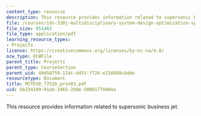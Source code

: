 ```yaml
---
content_type: resource
description: This resource provides information related to supersonic business jet.
file: /courses/ids-338j-multidisciplinary-system-design-optimization-spring-2010/bb23410901ab34652b0e5008177040ea_MITESD_77S10_pres03.pdf
file_size: 851463
file_type: application/pdf
learning_resource_types:
- Projects
license: https://creativecommons.org/licenses/by-nc-sa/4.0/
ocw_type: OCWFile
parent_title: Projects
parent_type: CourseSection
parent_uid: 49d58759-124c-d453-f726-e210489cbdde
resourcetype: Document
title: MITESD_77S10_pres03.pdf
uid: bb234109-01ab-3465-2b0e-5008177040ea
---
```

This resource provides information related to supersonic business jet.